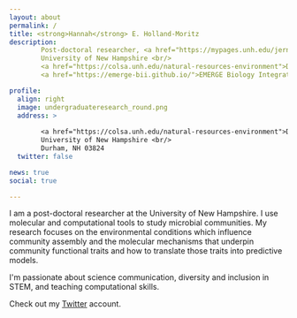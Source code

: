 ```yaml
---
layout: about
permalink: /
title: <strong>Hannah</strong> E. Holland-Moritz
description:
        Post-doctoral researcher, <a href="https://mypages.unh.edu/jernakovich">Ernakovich Lab</a> <br/>
        University of New Hampshire <br/>
        <a href="https://colsa.unh.edu/natural-resources-environment">Department of Natural Resources and the Environment</a> <br/>
        <a href="https://emerge-bii.github.io/">EMERGE Biology Integration Institute</a>

profile:
  align: right
  image: undergraduateresearch_round.png
  address: >
        
        <a href="https://colsa.unh.edu/natural-resources-environment">Department of Natural Resources & the Enivironment</a> <br/>
        University of New Hampshire <br/>
        Durham, NH 03824
  twitter: false

news: true
social: true

---
```


I am a post-doctoral researcher at the University of New Hampshire. I use molecular and computational tools to study microbial communities. My research focuses on the environmental conditions which influence community assembly and the molecular mechanisms that underpin community functional traits and how to translate those traits into predictive models. 

I'm passionate about science communication, diversity and inclusion in STEM, and teaching computational skills. 

Check out my [Twitter](https://twitter.com/hhollandmoritz?lang=en) account. 
